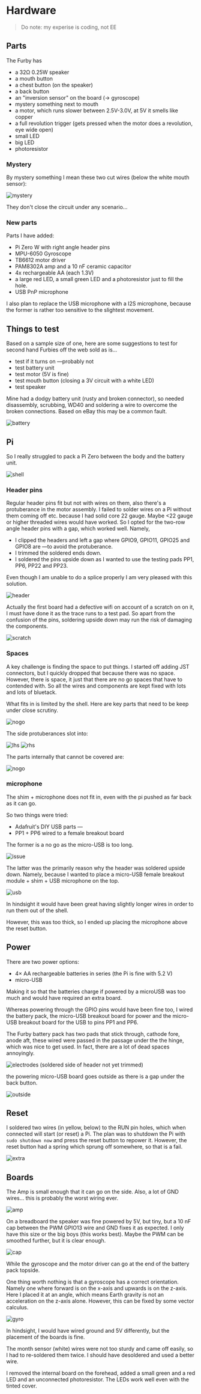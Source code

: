 # Hardware

> Do note: my experise is coding, not EE

## Parts
The Furby has

* a 32Ω 0.25W speaker
* a mouth button
* a chest button (on the speaker)
* a back button
* an "inversion sensor" on the board (&rarr; gyroscope)
* mystery something next to mouth
* a motor, which runs slower between 2.5V-3.0V, at 5V it smells like copper
* a full revolution trigger (gets pressed when the motor does a revolution, eye wide open)
* small LED
* big LED
* photoresistor

### Mystery
By mystery something I mean these two cut wires (below the white mouth sensor):

![mystery](images/mystery.JPG)

They don't close the circuit under any scenario...

### New parts

Parts I have added:

* Pi Zero W with right angle header pins
* MPU-6050 Gyroscope
* TB6612 motor driver
* PAM8302A amp and a 10 nF ceramic capacitor
* 4x rechargeable AA (each 1.3V)
* a large red LED, a small green LED and a photoresistor just to fill the hole.
* USB PnP microphone

I also plan to replace the USB microphone with a I2S microphone, because the former is rather too sensitive to the slightest movement.


## Things to test

Based on a sample size of one, here are some suggestions to test for second hand Furbies off the web sold as is...

* test if it turns on —probably not
* test battery unit
* test motor (5V is fine)
* test mouth button (closing a 3V circuit with a white LED)
* test speaker

Mine had a dodgy battery unit (rusty and broken connector), so needed disassembly, scrubbing, WD40 and soldering a wire to overcome the broken connections.
Based on eBay this may be a common fault.

![battery](images/battery.JPG)

## Pi

So I really struggled to pack a Pi Zero between the body and the battery unit.

![shell](images/shell.JPG)

### Header pins

Regular header pins fit but not with wires on them, also there's a protuberance in the motor assembly.
I failed to solder wires on a Pi without them coming off etc. because I had solid core 22 gauge.
Maybe <22 gauge or higher threaded wires would have worked.
So I opted for the two-row angle header pins with a gap, which worked well. Namely,

* I clipped the headers and left a gap where GPIO9, GPIO11, GPIO25 and GPIO8 are —to avoid the protuberance.
* I trimmed the soldered ends down.
* I soldered the pins upside down as I wanted to use the testing pads PP1, PP6, PP22 and PP23.

Even though I am unable to do a splice properly I am very pleased with this solution.

![header](images/header.JPG)

Actually the first board had a defective wifi on account of a scratch on on it,
I must have done it as the trace runs to a test pad.
So apart from the confusion of the pins, soldering upside down may run the risk of damaging the components.

![scratch](images/scratch.JPG)

### Spaces

A key challenge is finding the space to put things. I started off adding JST connectors, but I quickly dropped that
because there was no space.
However, there is space, it just that there are no go spaces that have to contended with.
So all the wires and components are kept fixed with lots and lots of bluetack.

What fits in is limited by the shell. Here are key parts that need to be keep under close scrutiny.

![nogo](images/nogo_shell.JPG)

The side protuberances slot into:

![lhs](images/left_nogo.JPG)
![rhs](images/right_nogo.JPG)

The parts internally that cannot be covered are:

![nogo](images/nogo_internal.JPG)

### microphone

The shim + microphone does not fit in, even with the pi pushed as far back as it can go.

So two things were tried:

* Adafruit's DIY USB parts —
* PP1 + PP6 wired to a female breakout board

The former is a no go as the micro-USB is too long.

![issue](images/issue.JPG)

The latter was the primarily reason why the header was soldered upside down.
Namely, because I wanted to place a micro-USB female breakout module + shim + USB microphone on the top.

![usb](images/USB_solution.JPG)

In hindsight it would have been great having slightly longer wires in order to run them out of the shell.

However, this was too thick, so I ended up placing the microphone above the reset button.

## Power

There are two power options:

* 4&times; AA rechargeable batteries in series (the Pi is fine with 5.2 V)
* micro-USB

Making it so that the batteries charge if powered by a microUSB was too much and would have required an extra board.

Whereas powering through the GPIO pins would have been fine too, 
I wired the battery pack, 
the micro-USB breakout board for power
and the micro-USB breakout board for the USB
to pins PP1 and PP6.

The Furby battery pack has two pads that stick through, cathode fore, anode aft,
these wired were passed in the passage under the the hinge, which was nice to get used.
In fact, there are a lot of dead spaces annoyingly.

![electrodes](images/electrodes.JPG)
(soldered side of header not yet trimmed)

the powering micro-USB board goes outside as there is a gap under the back button.

![outside](images/outside_power.JPG)

## Reset

I soldered two wires (in yellow, below) to the RUN pin holes, which when connected will start (or reset) a Pi.
The plan was to shutdown the Pi with `sudo shutdown now` and press the reset button to repower it.
However, the reset button had a spring which sprung off somewhere, so that is a fail.

![extra](images/extras.JPG)

## Boards
The Amp is small enough that it can go on the side. Also, a lot of GND wires... this is probably the worst wiring ever.

![amp](images/amp.JPG)

On a breadboard the speaker was fine powered by 5V, but tiny, but a 10 nF cap between the PWM GPIO13 wire and GND fixes it as expected.
I only have this size or the big boys (this works best). Maybe the PWM can be smoothed further, but it is clear enough.

![cap](images/cap.JPG)


While the gyroscope and the motor driver can go at the end of the battery pack topside.

One thing worth nothing is that a gyroscope has a correct orientation.
Namely one where forward is on the x-axis and upwards is on the z-axis.
Here I placed it at an angle, which means Earth gravity is not an acceleration on the z-axis alone.
However, this can be fixed by some vector calculus.

![gyro](images/gyro.JPG)

In hindsight, I would have wired ground and 5V differently, but the placement of the boards is fine.

The month sensor (white) wires were not too sturdy and came off easily, so I had to re-soldered them twice.
I should have desoldered and used a better wire.

I removed the internal board on the forehead, added a small green and a red LED and an unconnected photoresistor.
The LEDs work well even with the tinted cover.